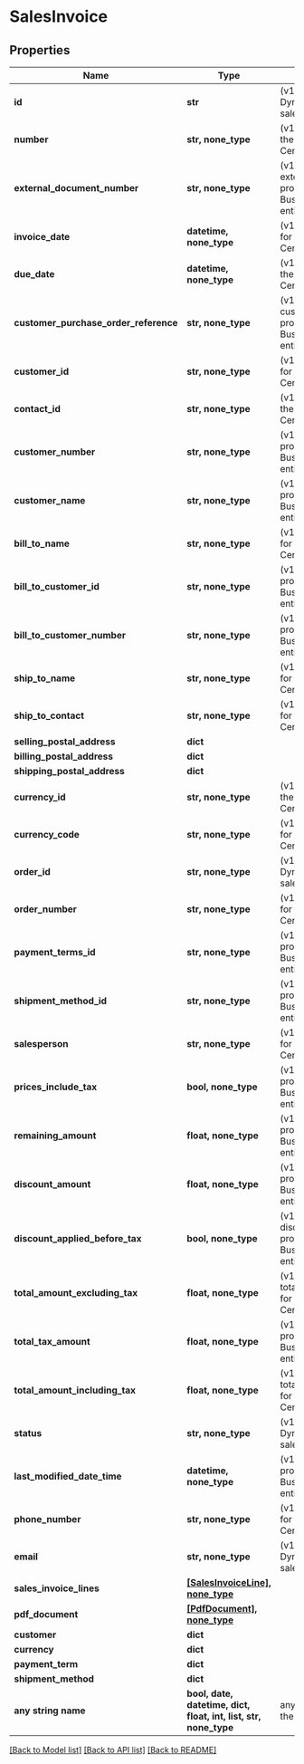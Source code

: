 # SalesInvoice


## Properties
Name | Type | Description | Notes
------------ | ------------- | ------------- | -------------
**id** | **str** | (v1.0) The id property for the Dynamics 365 Business Central salesInvoice entity | [optional] 
**number** | **str, none_type** | (v1.0) The number property for the Dynamics 365 Business Central salesInvoice entity | [optional] 
**external_document_number** | **str, none_type** | (v1.0) The externalDocumentNumber property for the Dynamics 365 Business Central salesInvoice entity | [optional] 
**invoice_date** | **datetime, none_type** | (v1.0) The invoiceDate property for the Dynamics 365 Business Central salesInvoice entity | [optional] 
**due_date** | **datetime, none_type** | (v1.0) The dueDate property for the Dynamics 365 Business Central salesInvoice entity | [optional] 
**customer_purchase_order_reference** | **str, none_type** | (v1.0) The customerPurchaseOrderReference property for the Dynamics 365 Business Central salesInvoice entity | [optional] 
**customer_id** | **str, none_type** | (v1.0) The customerId property for the Dynamics 365 Business Central salesInvoice entity | [optional] 
**contact_id** | **str, none_type** | (v1.0) The contactId property for the Dynamics 365 Business Central salesInvoice entity | [optional] 
**customer_number** | **str, none_type** | (v1.0) The customerNumber property for the Dynamics 365 Business Central salesInvoice entity | [optional] 
**customer_name** | **str, none_type** | (v1.0) The customerName property for the Dynamics 365 Business Central salesInvoice entity | [optional] 
**bill_to_name** | **str, none_type** | (v1.0) The billToName property for the Dynamics 365 Business Central salesInvoice entity | [optional] 
**bill_to_customer_id** | **str, none_type** | (v1.0) The billToCustomerId property for the Dynamics 365 Business Central salesInvoice entity | [optional] 
**bill_to_customer_number** | **str, none_type** | (v1.0) The billToCustomerNumber property for the Dynamics 365 Business Central salesInvoice entity | [optional] 
**ship_to_name** | **str, none_type** | (v1.0) The shipToName property for the Dynamics 365 Business Central salesInvoice entity | [optional] 
**ship_to_contact** | **str, none_type** | (v1.0) The shipToContact property for the Dynamics 365 Business Central salesInvoice entity | [optional] 
**selling_postal_address** | **dict** |  | [optional] 
**billing_postal_address** | **dict** |  | [optional] 
**shipping_postal_address** | **dict** |  | [optional] 
**currency_id** | **str, none_type** | (v1.0) The currencyId property for the Dynamics 365 Business Central salesInvoice entity | [optional] 
**currency_code** | **str, none_type** | (v1.0) The currencyCode property for the Dynamics 365 Business Central salesInvoice entity | [optional] 
**order_id** | **str, none_type** | (v1.0) The orderId property for the Dynamics 365 Business Central salesInvoice entity | [optional] 
**order_number** | **str, none_type** | (v1.0) The orderNumber property for the Dynamics 365 Business Central salesInvoice entity | [optional] 
**payment_terms_id** | **str, none_type** | (v1.0) The paymentTermsId property for the Dynamics 365 Business Central salesInvoice entity | [optional] 
**shipment_method_id** | **str, none_type** | (v1.0) The shipmentMethodId property for the Dynamics 365 Business Central salesInvoice entity | [optional] 
**salesperson** | **str, none_type** | (v1.0) The salesperson property for the Dynamics 365 Business Central salesInvoice entity | [optional] 
**prices_include_tax** | **bool, none_type** | (v1.0) The pricesIncludeTax property for the Dynamics 365 Business Central salesInvoice entity | [optional] 
**remaining_amount** | **float, none_type** | (v1.0) The remainingAmount property for the Dynamics 365 Business Central salesInvoice entity | [optional] 
**discount_amount** | **float, none_type** | (v1.0) The discountAmount property for the Dynamics 365 Business Central salesInvoice entity | [optional] 
**discount_applied_before_tax** | **bool, none_type** | (v1.0) The discountAppliedBeforeTax property for the Dynamics 365 Business Central salesInvoice entity | [optional] 
**total_amount_excluding_tax** | **float, none_type** | (v1.0) The totalAmountExcludingTax property for the Dynamics 365 Business Central salesInvoice entity | [optional] 
**total_tax_amount** | **float, none_type** | (v1.0) The totalTaxAmount property for the Dynamics 365 Business Central salesInvoice entity | [optional] 
**total_amount_including_tax** | **float, none_type** | (v1.0) The totalAmountIncludingTax property for the Dynamics 365 Business Central salesInvoice entity | [optional] 
**status** | **str, none_type** | (v1.0) The status property for the Dynamics 365 Business Central salesInvoice entity | [optional] 
**last_modified_date_time** | **datetime, none_type** | (v1.0) The lastModifiedDateTime property for the Dynamics 365 Business Central salesInvoice entity | [optional] 
**phone_number** | **str, none_type** | (v1.0) The phoneNumber property for the Dynamics 365 Business Central salesInvoice entity | [optional] 
**email** | **str, none_type** | (v1.0) The email property for the Dynamics 365 Business Central salesInvoice entity | [optional] 
**sales_invoice_lines** | [**[SalesInvoiceLine], none_type**](SalesInvoiceLine.md) |  | [optional] 
**pdf_document** | [**[PdfDocument], none_type**](PdfDocument.md) |  | [optional] 
**customer** | **dict** |  | [optional] 
**currency** | **dict** |  | [optional] 
**payment_term** | **dict** |  | [optional] 
**shipment_method** | **dict** |  | [optional] 
**any string name** | **bool, date, datetime, dict, float, int, list, str, none_type** | any string name can be used but the value must be the correct type | [optional]

[[Back to Model list]](../README.md#documentation-for-models) [[Back to API list]](../README.md#documentation-for-api-endpoints) [[Back to README]](../README.md)


